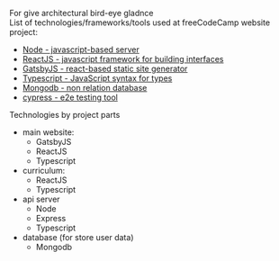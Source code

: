 For give architectural bird-eye gladnce   
List of technologies/frameworks/tools used at freeCodeCamp website project:

- [Node - javascript-based server](https://nodejs.org/)
- [ReactJS - javascript framework for building interfaces ](https://react.dev/)
- [GatsbyJS - react-based static site generator](https://www.gatsbyjs.com/)
- [Typescript - JavaScript syntax for types](https://www.typescriptlang.org/)
- [Mongodb - non relation database](https://www.mongodb.com/)
- [cypress - e2e testing tool](https://go.cypress.io/)

Technologies by project parts
- main website: 
  - GatsbyJS
  - ReactJS
  - Typescript
- curriculum:
  - ReactJS
  - Typescript
- api server 
  - Node
  - Express
  - Typescript
- database (for store user data) 
  - Mongodb